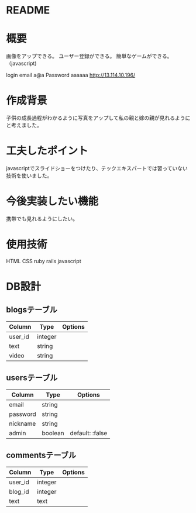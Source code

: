 # README


# 概要
画像をアップできる。
ユーザー登録ができる。
簡単なゲームができる。（javascript)

login
email a@a
Password aaaaaa
http://13.114.10.196/


# 作成背景
子供の成長過程がわかるように写真をアップして私の親と嫁の親が見れるようにと考えました。

# 工夫したポイント
javascriptでスライドショーをつけたり、テックエキスパートでは習っていない技術を使いました。

# 今後実装したい機能
携帯でも見れるようにしたい。

# 使用技術
HTML CSS ruby rails javascript

# DB設計

## blogsテーブル
|Column|Type|Options|
|------|----|-------|
|user_id|integer|
|text|string|
|video|string||

## usersテーブル
|Column|Type|Options|
|------|----|-------|
|email|string|
|password|string|
|nickname|string|
|admin|boolean|default: :false|

## commentsテーブル
|Column|Type|Options|
|------|----|-------|
|user_id|integer|
|blog_id|integer|
|text|text|




